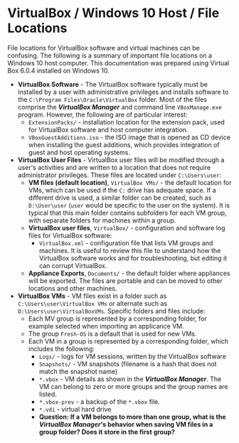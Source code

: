 # VirtualBox / Windows 10 Host / File Locations #

File locations for VirtualBox software and virtual machines can be confusing.
The following is a summary of important file locations on a Windows 10 host computer.
This documentation was prepared using Virtual Box 6.0.4 installed on Windows 10.

* **VirtualBox Software** - The VirtualBox software typically must be installed by a user
with administrative privileges and installs software to the `C:\Program Files\Oracle\VirtualBox` folder.
Most of the files comprise the ***VirtualBox Manager*** and command line `VBoxManage.exe` program.
However, the following are of particular interest:
	+ `ExtensionPacks/` - installation location for the extension pack,
	used for VirtualBox software and host computer integration.
	+ `VBoxGuestAdditions.iso` - the ISO image that is opened as CD device when installing
	the guest additions, which provides integration of guest and host operating systems.
* **VirtualBox User Files** - VirtualBox user files will be modified through a user's activities
and are written to a location that does not require administrator privileges.
These files are located under `C:\Users\user`:
	+ **VM files (default location)**, `VirtualBox VMs/` - the default location for VMs, which can be used if the `C:` drive
	has adequate space.  If a different drive is used, a similar folder can be created,
	such as `D:\User\user` (`user` would be specific to the user on the system).
	It is typical that this main folder contains subfolders for each VM group,
	with separate folders for machines within a group.
	+ **VirtualBox user files**, `VirtualBox/` - configuration and software log files for VirtualBox software:
		- `VirtualBox.xml` - configuration file that lists VM groups and machines.
		It is useful to review this file to understand how the VirtualBox software works
		and for troubleshooting, but editing it can corrupt VirtualBox.
	+ **Appliance Exports**, `Documents/` - the default folder where appliances will be exported.
	The files are portable and can be moved to other locations and other machines.
* **VirtualBox VMs** - VM files exist in a folder such as `C:\Users\user\VirtualBox VMs` or
alternate such as `D:\Users\user\VirtualBoxVMs`.  Specific folders and files include:
	+ Each MV group is represented by a corresponding folder,
	for example selected when importing an applicance VM.
	+ The group `Fresh-OS` is a default that is used for new VMs.
	+ Each VM in a group is represented by a corresponding folder, which includes the following:
		- `Logs/` - logs for VM sessions, written by the VirtualBox software
		- `Snapshots/` - VM snapshots (filename is a hash that does not match the snapshot name)
		- `*.vbox` - VM details as shown in the ***VirtualBox Manager***.
		The VM can belong to zero or more groups and the group names are listed.
		- `*.vbox-prev` - a backup of the `*.vbox` file.
		- `*.vdi` - virtual hard drive
		- **Question:  If a VM belongs to more than one group, what is the ***VirtualBox Manager***'s behavior
		when saving VM files in a group folder?  Does it store in the first group?**
